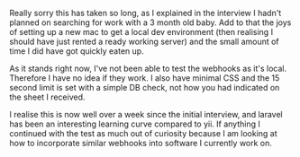 Really sorry this has taken so long, as I explained in the interview I hadn't planned on searching for work with a 3 month old baby.  Add to that the joys of setting up a new mac to get a local dev environment (then realising I should have just rented a ready working server) and the small amount of time I did have got quickly eaten up.

As it stands right now, I've not been able to test the webhooks as it's local.  Therefore I have no idea if they work.  I also have minimal CSS and the 15 second limit is set with a simple DB check, not how you had indicated on the sheet I received.

I realise this is now well over a week since the initial interview, and laravel has been an interesting learning curve compared to yii.  If anything I continued with the test as much out of curiosity because I am looking at how to incorporate similar webhooks into software I currently work on.